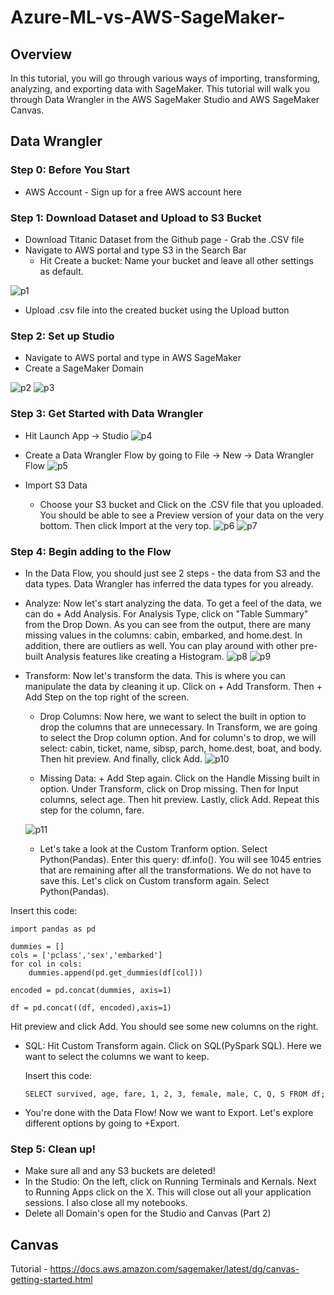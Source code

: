 # Azure-ML-vs-AWS-SageMaker-

## Overview
In this tutorial, you will go through various ways of importing, transforming, analyzing, and exporting data with SageMaker. This tutorial will walk you through Data Wrangler in the AWS SageMaker Studio and AWS SageMaker Canvas. 

## Data Wrangler 

### Step 0: Before You Start 
* AWS Account - Sign up for a free AWS account here 

### Step 1: Download Dataset and Upload to S3 Bucket 
* Download Titanic Dataset from the Github page - Grab the .CSV file
* Navigate to AWS portal and type S3 in the Search Bar 
  *  Hit Create a bucket:  Name your bucket and leave all other settings as default.

![p1](https://user-images.githubusercontent.com/33441411/164117324-657bf0ce-5a65-4418-b653-0271424d61f2.png)

  *  Upload .csv file into the created bucket using the Upload button

### Step 2: Set up Studio
* Navigate to AWS portal and type in AWS SageMaker 
* Create a SageMaker Domain 

![p2](https://user-images.githubusercontent.com/33441411/164118649-8be00282-58d8-4edd-9c88-4b32ee6db4ea.png)
![p3](https://user-images.githubusercontent.com/33441411/164118664-d9344532-092b-445b-b422-b143f94b097f.png)

### Step 3: Get Started with Data Wrangler 
* Hit Launch App -> Studio 
![p4](https://user-images.githubusercontent.com/33441411/164119815-137ae878-cb0b-4369-add3-63069cbae506.png)

* Create a Data Wrangler Flow by going to File -> New -> Data Wrangler Flow
![p5](https://user-images.githubusercontent.com/33441411/164119824-00eb5c9b-5176-4b6b-842e-b4cb557cbead.png)

* Import S3 Data 
  * Choose your S3 bucket and Click on the .CSV file that you uploaded. You should be able to see a Preview version of your data on the very bottom. Then click Import at the very top.
![p6](https://user-images.githubusercontent.com/33441411/164120598-5607027e-9e82-4a5b-b681-9c56907ab660.png)
![p7](https://user-images.githubusercontent.com/33441411/164120605-5c99301a-fd1e-41b9-9a27-a4f0b68674dc.png)

### Step 4: Begin adding to the Flow
* In the Data Flow, you should just see 2 steps - the data from S3 and the data types. Data Wrangler has inferred the data types for you already.
* Analyze: Now let's start analyzing the data. To get a feel of the data, we can do + Add Analysis. For Analysis Type, click on "Table Summary" from the Drop Down. As you can see from the output, there are many missing values in the columns: cabin, embarked, and home.dest. In addition, there are outliers as well. You can play around with other pre-built Analysis features like creating a Histogram. 
![p8](https://user-images.githubusercontent.com/33441411/164122242-d4e9da00-4cfc-4b0c-b17f-a09d64bd0d46.png)
![p9](https://user-images.githubusercontent.com/33441411/164122250-9e468961-b2d9-41f5-b423-b00163fb0bea.png)

* Transform: Now let's transform the data. This is where you can manipulate the data by cleaning it up. Click on + Add Transform. Then + Add Step on the top right of the screen. 
   * Drop Columns: Now here, we want to select the built in option to drop the columns that are unnecessary. In Transform, we are going to select the Drop column option. And for column's to drop, we will select: cabin, ticket, name, sibsp, parch, home.dest, boat, and body. Then hit preview. And finally, click Add.
   ![p10](https://user-images.githubusercontent.com/33441411/164125305-881e8c1c-f4d6-44bd-8669-f85f1181105b.png)

   * Missing Data: + Add Step again. Click on the Handle Missing built in option. Under Transform, click on Drop missing. Then for Input columns, select age. Then hit preview. Lastly, click Add.  Repeat this step for the column, fare.

   ![p11](https://user-images.githubusercontent.com/33441411/164125333-0dd3f095-b68f-4871-a2e9-b82d290691af.png)
   
   * Let's take a look at the Custom Tranform option. Select Python(Pandas). Enter this query: df.info(). You will see 1045 entries that are remaining after all the transformations. We do not have to save this. Let's click on Custom transform again. Select Python(Pandas). 
 
 Insert this code:
```
import pandas as pd

dummies = []
cols = ['pclass','sex','embarked']
for col in cols:
    dummies.append(pd.get_dummies(df[col]))
    
encoded = pd.concat(dummies, axis=1)

df = pd.concat((df, encoded),axis=1)

```
Hit preview and click Add. You should see some new columns on the right.

 
  * SQL: Hit Custom Transform again. Click on SQL(PySpark SQL). Here we want to select the columns we want to keep.
    
     Insert this code: 
     ```
     SELECT survived, age, fare, 1, 2, 3, female, male, C, Q, S FROM df;
     ```


* You're done with the Data Flow! Now we want to Export. Let's explore different options by going to +Export. 

### Step 5: Clean up!
* Make sure all and any S3 buckets are deleted!
* In the Studio: On the left, click on Running Terminals and Kernals. Next to Running Apps click on the X. This will close out all your application sessions. I also close all my notebooks.
* Delete all Domain's open for the Studio and Canvas (Part 2)


## Canvas 
Tutorial - https://docs.aws.amazon.com/sagemaker/latest/dg/canvas-getting-started.html
